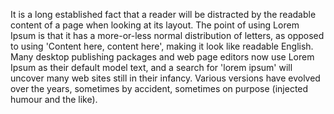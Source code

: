 It is a long established fact that a reader
will be distracted by the readable content 
of a page when looking at its layout. The 
point of using Lorem Ipsum is that it has
a more-or-less normal distribution of 
letters, as opposed to using 'Content 
here, content here', making it look like 
readable English. Many desktop publishing
packages and web page editors now use 
Lorem Ipsum as their default model text, 
and a search for 'lorem ipsum' will 
uncover many web sites still in their 
infancy. Various versions have evolved 
over the years, sometimes by accident,
sometimes on purpose (injected humour 
and the like).